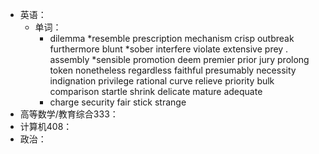 - 英语：
	- 单词：
		- dilemma 
		  *resemble
		  prescription
		  mechanism
		  crisp
		  outbreak
		  furthermore
		  blunt
		  *sober
		  interfere
		  violate
		  extensive
		  prey .
		  assembly
		  *sensible
		  promotion
		  deem
		  premier
		  prior
		  jury
		  prolong
		  token
		  nonetheless
		  regardless
		  faithful
		  presumably
		  necessity
		  indignation
		  privilege
		  rational
		  curve
		  relieve
		  priority
		  bulk
		  comparison
		  startle
		  shrink
		  delicate
		  mature
		  adequate
		- charge
		  security
		  fair
		  stick
		  strange
- 高等数学/教育综合333：
- 计算机408：
- 政治：